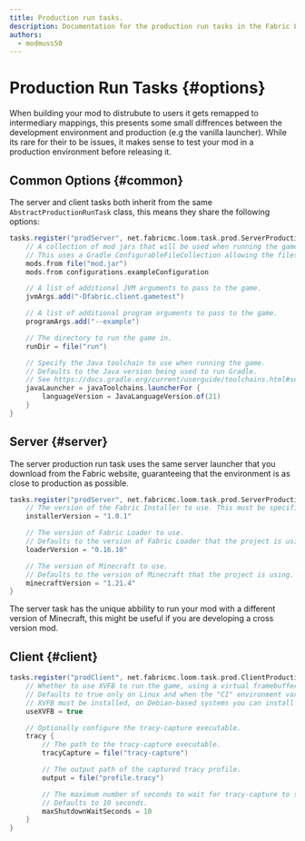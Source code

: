 ```yaml
---
title: Production run tasks.
description: Documentation for the production run tasks in the Fabric Loom Gradle plugin.
authors:
  - modmuss50
---
```


# Production Run Tasks {#options}

When building your mod to distrubute to users it gets remapped to intermediary mappings, this presents some small diffrences between the development environment and production (e.g the vanilla launcher). While its rare for their to be issues, it makes sense to test your mod in a production environment before releasing it.

## Common Options {#common}

The server and client tasks both inherit from the same `AbstractProductionRunTask` class, this means they share the following options:

```groovy
tasks.register("prodServer", net.fabricmc.loom.task.prod.ServerProductionRunTask) {
    // A collection of mod jars that will be used when running the game. The mods must be remapped to run with intermediary names.
    // This uses a Gradle ConfigurableFileCollection allowing the files to come from a variety of sources.
    mods.from file("mod.jar")
    mods.from configurations.exampleConfiguration

    // A list of additional JVM arguments to pass to the game.
    jvmArgs.add("-Dfabric.client.gametest")

    // A list of additional program arguments to pass to the game.
    programArgs.add("--example")

    // The directory to run the game in.
    runDir = file("run")

    // Specify the Java toolchain to use when running the game.
    // Defaults to the Java version being used to run Gradle.
    // See https://docs.gradle.org/current/userguide/toolchains.html#sec:plugins_toolchains
    javaLauncher = javaToolchains.launcherFor { 
        languageVersion = JavaLanguageVersion.of(21)
    }
}
```

## Server {#server}

The server production run task uses the same server launcher that you download from the Fabric website, guaranteeing that the environment is as close to production as possible.

```groovy
tasks.register("prodServer", net.fabricmc.loom.task.prod.ServerProductionRunTask) {
    // The version of the Fabric Installer to use. This must be specified.
    installerVersion = "1.0.1"

    // The version of Fabric Loader to use.
    // Defaults to the version of Fabric Loader that the project is using.
    loaderVersion = "0.16.10"

    // The version of Minecraft to use.
    // Defaults to the version of Minecraft that the project is using.
    minecraftVersion = "1.21.4"
}
```

The server task has the unique abbility to run your mod with a different version of Minecraft, this might be useful if you are developing a cross version mod.

## Client {#client}

```groovy
tasks.register("prodClient", net.fabricmc.loom.task.prod.ClientProductionRunTask) {
    // Whether to use XVFB to run the game, using a virtual framebuffer. This is useful for headless CI environments.
    // Defaults to true only on Linux and when the "CI" environment variable is set.
    // XVFB must be installed, on Debian-based systems you can install it with: `apt install xvfb`
    useXVFB = true

    // Optionally configure the tracy-capture executable.
    tracy {
        // The path to the tracy-capture executable.
        tracyCapture = file("tracy-capture")

        // The output path of the captured tracy profile.
        output = file("profile.tracy")

        // The maximum number of seconds to wait for tracy-capture to stop on its own before killing it.
        // Defaults to 10 seconds.
        maxShutdownWaitSeconds = 10
    }
}
```
